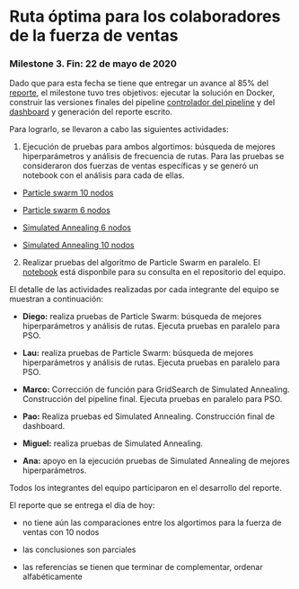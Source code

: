 
Ruta óptima para los colaboradores de la fuerza de ventas
==============================

### Milestone 3. Fin: 22 de mayo de 2020

Dado que para esta fecha se tiene que entregar un avance al 85% del [reporte](https://github.com/lauragmz/proyecto-final-mno2020/tree/Marco/reports), el milestone tuvo tres objetivos: ejecutar la solución en Docker, construir las versiones finales del pipeline [controlador del pipeline](https://github.com/lauragmz/analisis-numerico-computo-cientifico/tree/mno-2020-1/proyecto_final/proyectos/equipos/equipos_1_y_4/avance3/codigo) y del [dashboard](https://tcp-dashboard.herokuapp.com/) y generación del reporte escrito. 

Para lograrlo, se llevaron a cabo las siguientes actividades: 

1. Ejecución de pruebas para ambos algortimos: búsqueda de mejores hiperparámetros y análisis de frecuencia de rutas. Para las pruebas se consideraron dos fuerzas de ventas específicas y se generó un notebook con el análisis para cada de ellas. 

+ [Particle swarm 10 nodos](https://github.com/lauragmz/proyecto-final-mno2020/blob/master/notebooks/entrega/Analisis_ParticleSwarm_10nodos.ipynb)

+ [Particle swarm 6 nodos](https://github.com/lauragmz/proyecto-final-mno2020/blob/master/notebooks/entrega/Analisis_ParticleSwarm_6nodos.ipynb)

+ [Simulated Annealing 6 nodos](https://github.com/lauragmz/proyecto-final-mno2020/blob/master/notebooks/entrega/Analisis_Simulated_Annealing%20_6nodos-100_iter.ipynb)

+ [Simulated Annealing 10 nodos](https://github.com/lauragmz/proyecto-final-mno2020/blob/master/notebooks/entrega/Analisis_Simulated_Annealing%20_10nodos-100_iter.ipynb)


2. Realizar pruebas del algoritmo de Particle Swarm en paralelo. El [notebook](https://github.com/lauragmz/proyecto-final-mno2020/blob/master/notebooks/entrega/Analisis_ParticleSwarm_Paralelo.ipynb) está disponbile para su consulta en el repositorio del equipo.

El detalle de las actividades realizadas por cada integrante del equipo se muestran a continuación:

+ **Diego:** realiza pruebas de Particle Swarm: búsqueda de mejores hiperparámetros y análisis de rutas. Ejecuta pruebas en paralelo para PSO. 

+ **Lau:** realiza pruebas de Particle Swarm: búsqueda de mejores hiperparámetros y análisis de rutas. Ejecuta pruebas en paralelo para PSO. 

+ **Marco:** Corrección de función para GridSearch de Simulated Annealing. Construcción del pipeline final. Ejecuta pruebas en paralelo para PSO. 

+ **Pao:** Realiza pruebas ed Simulated Annealing. Construcción final de dashboard. 

+ **Miguel:** realiza pruebas de Simulated Annealing. 

+ **Ana:** apoyo en la ejecución pruebas de Simulated Annealing de mejores hiperparámetros. 

Todos los integrantes del equipo participaron en el desarrollo del reporte. 

El reporte que se entrega el día de hoy:

+ no tiene aún las comparaciones entre los algortimos para la fuerza de ventas con 10 nodos

+ las conclusiones son parciales

+ las referencias se tienen que terminar de complementar, ordenar alfabéticamente





